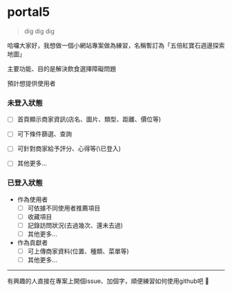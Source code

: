 # portal5
> dig dig dig


哈囉大家好，我想做一個小網站專案做為練習，名稱暫訂為「五倍紅寶石週邊探索地圖」

主要功能、目的是解決飲食選擇障礙問題

預計想提供使用者

### 未登入狀態

- [ ] 首頁顯示商家資訊(店名、圖片、類型、距離、價位等)
- [ ] 可下條件篩選、查詢
- [ ] 可針對商家給予評分、心得等(\已登入)
- [ ] 其他更多...


### 已登入狀態

- 作為使用者
  - [ ] 可依據不同使用者推薦項目
  - [ ] 收藏項目
  - [ ] 記錄訪問狀況(去過幾次、還未去過)
  - [ ] 其他更多...
- 作為貢獻者
  - [ ] 可上傳商家資料(位置、種類、菜單等)
  - [ ] 其他更多...

---

有興趣的人直接在專案上開個issue、加個字，順便練習如何使用github吧 :rocket:
